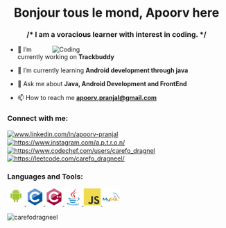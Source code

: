 <h1 align="center">Bonjour tous le mond, Apoorv here</h1>
<h3 align="center">/* I am a voracious learner with interest in coding. */</h3>
<img align="right" alt="Coding" width="400" src="https://media.giphy.com/media/nGMnDqebzDcfm/giphy.gif">

- 🔭 I’m currently working on **Trackbuddy**

- 🌱 I’m currently learning **Android development through java**

- 💬 Ask me about **Java, Android Development and FrontEnd**

- 📫 How to reach me **apoorv.pranjal@gmail.com**

<h3 align="left">Connect with me:</h3>
<p align="left">
<a href="https://linkedin.com/in/www.linkedin.com/in/apoorv-pranjal" target="blank"><img align="center" src="https://raw.githubusercontent.com/rahuldkjain/github-profile-readme-generator/master/src/images/icons/Social/linked-in-alt.svg" alt="www.linkedin.com/in/apoorv-pranjal" height="30" width="40" /></a>
<a href="https://instagram.com/https://www.instagram.com/a.p.t.r.o.n/" target="blank"><img align="center" src="https://raw.githubusercontent.com/rahuldkjain/github-profile-readme-generator/master/src/images/icons/Social/instagram.svg" alt="https://www.instagram.com/a.p.t.r.o.n/" height="30" width="40" /></a>
<a href="https://www.codechef.com/users/https://www.codechef.com/users/carefo_dragnel" target="blank"><img align="center" src="https://cdn.jsdelivr.net/npm/simple-icons@3.1.0/icons/codechef.svg" alt="https://www.codechef.com/users/carefo_dragnel" height="30" width="40" /></a>
<a href="https://www.leetcode.com/https://leetcode.com/carefo_dragneel/" target="blank"><img align="center" src="https://raw.githubusercontent.com/rahuldkjain/github-profile-readme-generator/master/src/images/icons/Social/leet-code.svg" alt="https://leetcode.com/carefo_dragneel/" height="30" width="40" /></a>
</p>

<h3 align="left">Languages and Tools:</h3>
<p align="left"> <a href="https://developer.android.com" target="_blank" rel="noreferrer"> <img src="https://raw.githubusercontent.com/devicons/devicon/master/icons/android/android-original-wordmark.svg" alt="android" width="40" height="40"/> </a> <a href="https://www.cprogramming.com/" target="_blank" rel="noreferrer"> <img src="https://raw.githubusercontent.com/devicons/devicon/master/icons/c/c-original.svg" alt="c" width="40" height="40"/> </a> <a href="https://www.w3schools.com/cpp/" target="_blank" rel="noreferrer"> <img src="https://raw.githubusercontent.com/devicons/devicon/master/icons/cplusplus/cplusplus-original.svg" alt="cplusplus" width="40" height="40"/> </a> <a href="https://www.java.com" target="_blank" rel="noreferrer"> <img src="https://raw.githubusercontent.com/devicons/devicon/master/icons/java/java-original.svg" alt="java" width="40" height="40"/> </a> <a href="https://developer.mozilla.org/en-US/docs/Web/JavaScript" target="_blank" rel="noreferrer"> <img src="https://raw.githubusercontent.com/devicons/devicon/master/icons/javascript/javascript-original.svg" alt="javascript" width="40" height="40"/> </a> <a href="https://www.mysql.com/" target="_blank" rel="noreferrer"> <img src="https://raw.githubusercontent.com/devicons/devicon/master/icons/mysql/mysql-original-wordmark.svg" alt="mysql" width="40" height="40"/> </a> </p>

<p><img align="center" src="https://github-readme-stats.vercel.app/api/top-langs?username=carefodragneel&show_icons=true&locale=en&layout=compact" alt="carefodragneel" /></p>

